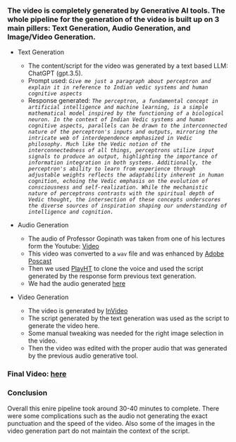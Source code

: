### The video is completely generated by Generative AI tools. The whole pipeline for the generation of the video is built up on 3 main pillers: Text Generation, Audio Generation, and Image/Video Generation. 

- Text Generation
    - The content/script for the video was generated by a text based LLM: ChatGPT (gpt.3.5).
    - Prompt used: <i>`Give me just a paragraph about perceptron and explain it in reference to Indian vedic systems and human cognitive aspects`</i>
    - Response generated: <i>`The perceptron, a fundamental concept in artificial intelligence and machine learning, is a simple mathematical model inspired by the functioning of a biological neuron. In the context of Indian Vedic systems and human cognitive aspects, parallels can be drawn to the interconnected nature of the perceptron's inputs and outputs, mirroring the intricate web of interdependence emphasized in Vedic philosophy. Much like the Vedic notion of the interconnectedness of all things, perceptrons utilize input signals to produce an output, highlighting the importance of information integration in both systems. Additionally, the perceptron's ability to learn from experience through adjustable weights reflects the adaptability inherent in human cognition, echoing the Vedic emphasis on the evolution of consciousness and self-realization. While the mechanistic nature of perceptrons contrasts with the spiritual depth of Vedic thought, the intersection of these concepts underscores the diverse sources of inspiration shaping our understanding of intelligence and cognition.`</i>

- Audio Generation
    - The audio of Professor Gopinath was taken from one of his lectures form the Youtube: [Video](https://youtu.be/4ZkNnR--tMY)
    - This video was converted to a `wav` file and was enhanced by [Adobe Poscast](https://podcast.adobe.com/)
    - Then we used [PlayHT](https://play.ht/voice-cloning/) to clone the voice and used the script generated by the response form previous text generation.
    - We had the audio generated [here](/ai-generated-video/cloned_voice.wav)

- Video Generation
    - The video is generated by [InVideo](https://invideo.io/studio)
    - The script generated by the text generation was used as the script to generate the video here.
    - Some manual tweaking was needed for the right image selection in the video.
    - Then the video was edited with the proper audio that was generated by the previous audio generative tool.

### Final Video: [here](https://drive.google.com/file/d/1bIVatRQkHfAPkP4n_XtbzVd7TRaS4rPs/view?usp=sharing)

### Conclusion
Overall this enire pipeline took around 30-40 minutes to complete. There were some complications such as the audio not generating the exact punctuation and the speed of the video. Also some of the images in the video generation part do not maintain the context of the script.
